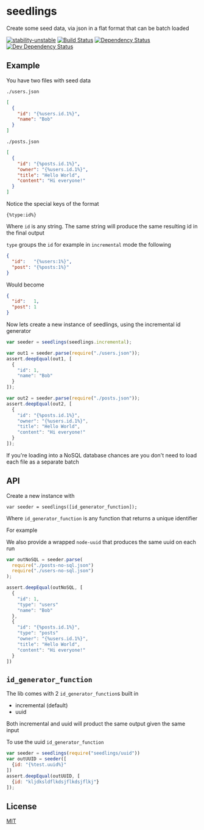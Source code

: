 # seedlings
Create some seed data, via json in a flat format that can be batch loaded

[![stability-unstable](https://img.shields.io/badge/stability-unstable-yellow.svg)][stability]
[![Build Status](https://circleci.com/gh/orangemug/seedlings.png?style=shield)][circleci]
[![Dependency Status](https://david-dm.org/orangemug/seedlings.svg)][dm-prod]
[![Dev Dependency Status](https://david-dm.org/orangemug/seedlings/dev-status.svg)][dm-dev]

[stability]:   https://github.com/orangemug/seedlings#unstable
[circleci]:    https://circleci.com/gh/orangemug/seedlings
[dm-prod]:     https://david-dm.org/orangemug/seedlings
[dm-dev]:      https://david-dm.org/orangemug/seedlings#info=devDependencies


## Example
You have two files with seed data

`./users.json`
```json
[
  {
    "id": "{%users.id.1%}",
    "name": "Bob"
  }
]
```

`./posts.json`
```json
[
  {
    "id": "{%posts.id.1%}",
    "owner": "{%users.id.1%}",
    "title": "Hello World",
    "content": "Hi everyone!"
  }
]
```

Notice the special keys of the format

```
{%type:id%}
```

Where `id` is any string. The same string will produce the same resulting id in the final output

`type` groups the `id` for example in `incremental` mode the following

```json
{
  "id":   "{%users:1%}",
  "post": "{%posts:1%}"
}
```

Would become

```json
{
  "id":   1,
  "post": 1
}
```

Now lets create a new instance of seedlings, using the incremental id generator

```js
var seeder = seedlings(seedlings.incremental);

var out1 = seeder.parse(require("./users.json"));
assert.deepEqual(out1, [
  {
    "id": 1,
    "name": "Bob"
  }
]);

var out2 = seeder.parse(require("./posts.json"));
assert.deepEqual(out2, [
  {
    "id": "{%posts.id.1%}",
    "owner": "{%users.id.1%}",
    "title": "Hello World",
    "content": "Hi everyone!"
  }
]);
```

If you're loading into a NoSQL database chances are you don't need to load each file as a separate batch

## API
Create a new instance with

    var seeder = seedlings([id_generator_function]);

Where `id_generator_function` is any function that returns a unique identifier

For example 

We also provide a wrapped `node-uuid` that produces the same uuid on each run

```js
var outNoSQL = seeder.parse(
  require("./posts-no-sql.json")
  require("./users-no-sql.json")
);

assert.deepEqual(outNoSQL, [
  {
    "id": 1,
    "type": "users"
    "name": "Bob"
  },
  {
    "id": "{%posts.id.1%}",
    "type": "posts"
    "owner": "{%users.id.1%}",
    "title": "Hello World",
    "content": "Hi everyone!"
  }
])
```

## `id_generator_function`
The lib comes with 2 `id_generator_function`s built in

 * incremental (default)
 * uuid 

Both incremental and uuid will product the same output given the same input

To use the uuid `id_generator_function`

```js
var seeder = seedlings(require("seedlings/uuid"))
var outUUID = seeder([
  {id: "{%test.uuid%}"
])
assert.deepEqual(outUUID, [
  {id: "kljdksldflkdsjflkdsjflkj"}
]);
```


## License
[MIT](LICENSE)
